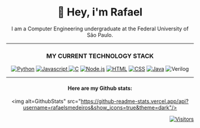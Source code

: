 <div align="center">
  <h1>👋 Hey, i'm Rafael</h1>
  <p>I am a Computer Engineering undergraduate at the Federal University of São Paulo.</p>

  <hr>
  
  <h3>MY CURRENT TECHNOLOGY STACK</h3>
  <a href="https://www.python.org/"><img src="https://img.shields.io/badge/-Python-3776AB?style=for-the-badge&logo=python&logoColor=white" alt="Python"></a>
  <a href="https://www.javascript.com/"><img src="https://img.shields.io/badge/-Javascript-F7DF1E?style=for-the-badge&logo=javascript&logoColor=black" alt="Javascript">   </a>
  <a href="https://devdocs.io/c/"><img src="https://img.shields.io/badge/-C-A8B9CC?style=for-the-badge&logo=c&logoColor=white" alt="C"></a>
  <a href="https://nodejs.org/"><img src="https://img.shields.io/badge/-Node.js-339933?style=for-the-badge&logo=node.js&logoColor=white" alt="Node.js"></a>
  <a href="https://developer.mozilla.org/en-US/docs/Web/HTML"><img src="https://img.shields.io/badge/-HTML5-E34F26?style=for-the-badge&logo=html5&logoColor=white"  alt="HTML"></a>
  <a href="https://developer.mozilla.org/en-US/docs/Web/CSS"><img src="https://img.shields.io/badge/-CSS3-1572B6?style=for-the-badge&logo=css3&logoColor=white"     alt="CSS"></a>
  <a href="https://www.java.com/"><img src="https://img.shields.io/badge/Java-007396?style=for-the-badge&logo=java&logoColor=white" alt="Java"></a>
  <a><img src="https://img.shields.io/badge/-Verilog-000000?style=for-the-badge&logo=xilinx&logoColor=white" alt="Verilog"></a>
  
  <hr>

  <h4>Here are my Github stats:</h4>

  <img alt=GithubStats" src="https://github-readme-stats.vercel.app/api?username=rafaelsmedeiros&show_icons=true&theme=dark"/>
</div>

<div align="right">
  <a href="https://github.com/rafaelsmedeiros">
    <img alt="Visitors" src="https://visitor-badge.laobi.icu/badge?page_id=rafaelsmedeiros.rafaelsmedeiros&style=for-the-badge" />
  </a>
</div>
